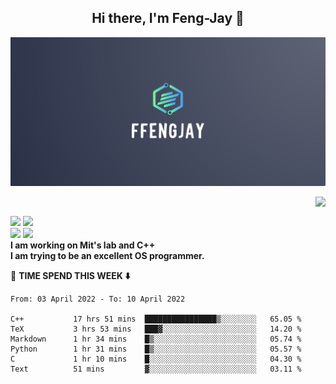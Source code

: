 <h2 align="center"> Hi there, I'm Feng-Jay 👋 </h2>  

![](https://github.com/Feng-Jay/DataStruct/blob/master/Image/1.png)  

<img align="right" src="https://github-readme-stats.vercel.app/api?username=Feng-Jay&show_icons=true&icon_color=CE1D2D&text_color=718096&bg_color=ffffff&hide_title=true" />


&emsp;

![](https://visitor-badge.glitch.me/badge?page_id=Feng-Jay.readme)
![](https://img.shields.io/badge/Concentrate-Cpp-blue)  
![](https://img.shields.io/badge/Rust-primer-orange)
![](https://img.shields.io/badge/Target-OS-9cf)  
**I am working on Mit's lab and C++**  
**I am trying to be an excellent OS programmer.**  


📘 **TIME SPEND THIS WEEK ⬇️**
<!--START_SECTION:waka-->

```text
From: 03 April 2022 - To: 10 April 2022

C++           17 hrs 51 mins  ████████████████▒░░░░░░░░   65.05 %
TeX           3 hrs 53 mins   ███▓░░░░░░░░░░░░░░░░░░░░░   14.20 %
Markdown      1 hr 34 mins    █▒░░░░░░░░░░░░░░░░░░░░░░░   05.74 %
Python        1 hr 31 mins    █▒░░░░░░░░░░░░░░░░░░░░░░░   05.57 %
C             1 hr 10 mins    █░░░░░░░░░░░░░░░░░░░░░░░░   04.30 %
Text          51 mins         ▓░░░░░░░░░░░░░░░░░░░░░░░░   03.11 %
```

<!--END_SECTION:waka-->
